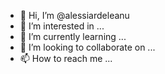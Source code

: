 - 👋 Hi, I’m @alessiardeleanu
- 👀 I’m interested in ...
- 🌱 I’m currently learning ...
- 💞️ I’m looking to collaborate on ...
- 📫 How to reach me ...

<!---
alessiardeleanu/alessiardeleanu is a ✨ special ✨ repository because its `README.md` (this file) appears on your GitHub profile.
You can click the Preview link to take a look at your changes.
--->
